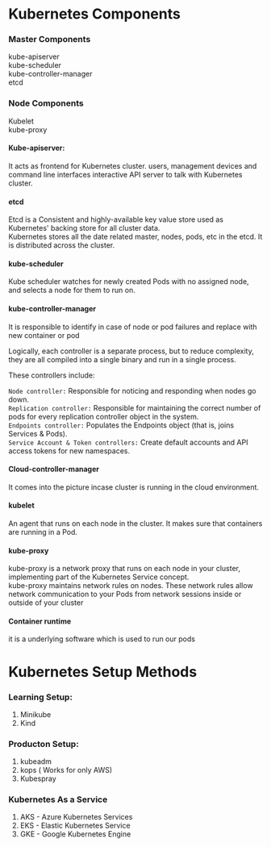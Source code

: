 # Kubernetes Components

### Master Components  
  kube-apiserver  
  kube-scheduler  
  kube-controller-manager  
  etcd  

### Node Components  
  Kubelet  
  kube-proxy  


#### Kube-apiserver: 
 It acts as frontend for Kubernetes cluster. users, management devices and command line interfaces interactive API server to talk with Kubernetes cluster. 


#### etcd 
 Etcd is a Consistent and highly-available key value store used as Kubernetes' backing store for all cluster data.  
Kubernetes stores all the date related master, nodes, pods, etc in the etcd. It is distributed across the cluster. 


#### kube-scheduler
  Kube scheduler watches for newly created Pods with no assigned node, and selects a node for them to run on.

#### kube-controller-manager
  It is responsible to identify in case of node or pod failures and replace with new container or pod

Logically, each controller is a separate process, but to reduce complexity, they are all compiled into a single binary and run in a single process.

These controllers include:

`Node controller:` Responsible for noticing and responding when nodes go down.  
`Replication controller:` Responsible for maintaining the correct number of pods for every replication controller object in the system.  
`Endpoints controller:` Populates the Endpoints object (that is, joins Services & Pods).  
`Service Account & Token controllers:` Create default accounts and API access tokens for new namespaces.  


#### Cloud-controller-manager 
  It comes into the picture incase cluster is running in the cloud environment. 


#### kubelet
  An agent that runs on each node in the cluster. It makes sure that containers are running in a Pod.

#### kube-proxy 
  kube-proxy is a network proxy that runs on each node in your cluster, implementing part of the Kubernetes Service concept.  
  kube-proxy maintains network rules on nodes. These network rules allow network communication to your Pods from network sessions inside or outside of your cluster

#### Container runtime 
  it is a underlying software which is used to run our pods 




# Kubernetes Setup Methods 


### Learning Setup: 
1. Minikube
1. Kind

### Producton Setup: 

1. kubeadm
1. kops ( Works for only AWS)
1. Kubespray


### Kubernetes As a Service

1. AKS - Azure Kubernetes Services
1. EKS - Elastic Kubernetes Service 
1. GKE - Google Kubernetes Engine 
